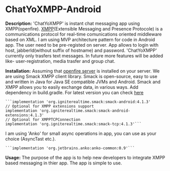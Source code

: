 # ChatYoXMPP-Android
**Description:**
'ChatYoXMPP' is instant chat messaging app using XMPP(openfire). [XMPP](https://xmpp.org/about/)(Extensible Messaging and Presence Protocole) is a communications protocol for real-time comunications oriented middleware based on XML. I am using MVP architecture pattern for code in Android app. The user need to be pre-registed on server. App allows to login with host, jabberId(without suffix of hostname) and password.
'ChatYoXMPP' currently only trasfers text messages. In future more features will be added like- user-registration, media trasfer and group chat. 


**Installation:**
Assuming that [openfire server](http://mindbowser.com/openfire-installation-and-database-configuration/) is installed on your server. We are using Smack XMPP client library. Smack is open-source, easy to use and written in Java for Java SE compatible JVMs and Android. Smack and XMPP allows you to easily exchange data, in various ways.
Add dependency in build.gradle. For latest version you can check [here](http://www.igniterealtime.org/downloads/)

    ```implementation 'org.igniterealtime.smack:smack-android:4.1.3'
    // Optional for XMPP extensions support
    implementation 'org.igniterealtime.smack:smack-android-extensions:4.1.3'
    // Optional for XMPPTCPConnection
    implementation 'org.igniterealtime.smack:smack-tcp:4.1.3'```

I am using 'Anko' for small async operations in app, you can use as your choice (AsyncTast etc.).

    ```implementation 'org.jetbrains.anko:anko-common:0.9'```

**Usage:**
The purpose of the app is to help new developers to integrate XMPP based messaging in thier app. The app is simple to use.
